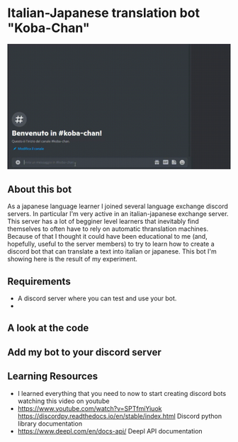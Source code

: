 # Italian-Japanese translation bot "Koba-Chan"

![alt text](images_videos/bot-test.gif)

## About this bot

As a japanese language learner I joined several language exchange discord servers. In particular I'm very active in an italian-japanese exchange server.
This server has a lot of begginer level learners that inevitably find themselves to often have to rely on automatic thranslation machines.
Because of that I thought it could have been educational to me (and, hopefully, useful to the server members) to try to learn how to create a discord bot that can translate a text into italian or japanese.
This bot I'm showing here is the result of my experiment.

## Requirements

- A discord server where you can test and use your bot.
-

## A look at the code

## Add my bot to your discord server

## Learning Resources

- I learned everything that you need to now to start creating discord bots watching this video on youtube
- https://www.youtube.com/watch?v=SPTfmiYiuok
  https://discordpy.readthedocs.io/en/stable/index.html Discord python library documentation
- https://www.deepl.com/en/docs-api/ Deepl API documentation
